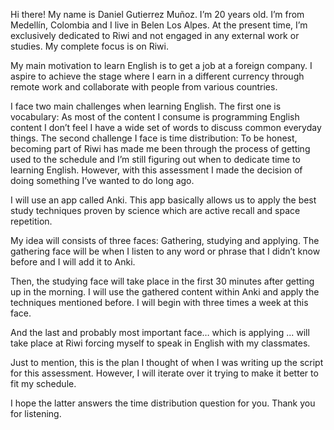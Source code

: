 Hi there! My name is Daniel Gutierrez Muñoz. I’m 20 years old. I’m from Medellín, Colombia and I live in Belen Los Alpes. At the present time, I’m exclusively dedicated to Riwi and not engaged in any external work or studies. My complete focus is on Riwi.

My main motivation to learn English is to get a job at a foreign company. I aspire to achieve the stage where I earn in a different currency through remote work and collaborate with people from various countries.

I face two main challenges when learning English. The first one is vocabulary: As most of the content I consume is programming English content I don’t feel I have a wide set of words to discuss common everyday things. The second challenge I face is time distribution: To be honest, becoming part of Riwi has made me been through the process of getting used to the schedule and I’m still figuring out when to dedicate time to learning English. However, with this assessment I made the decision of doing something I’ve wanted to do long ago.

I will use an app called Anki. This app basically allows us to apply the best study techniques proven by science which are active recall and space repetition.

My idea will consists of three faces: Gathering, studying and applying. The gathering face will be when I listen to any word or phrase that I didn’t know before and I will add it to Anki.

Then, the studying face will take place in the first 30 minutes after getting up in the morning. I will use the gathered content within Anki and apply the techniques mentioned before. I will begin with three times a week at this face.

And the last and probably most important face… which is applying ... will take place at Riwi forcing myself to speak in English with my classmates.

Just to mention, this is the plan I thought of when I was writing up the script for this assessment. However, I will iterate over it trying to make it better to fit my schedule.

I hope the latter answers the time distribution question for you. Thank you for listening.
